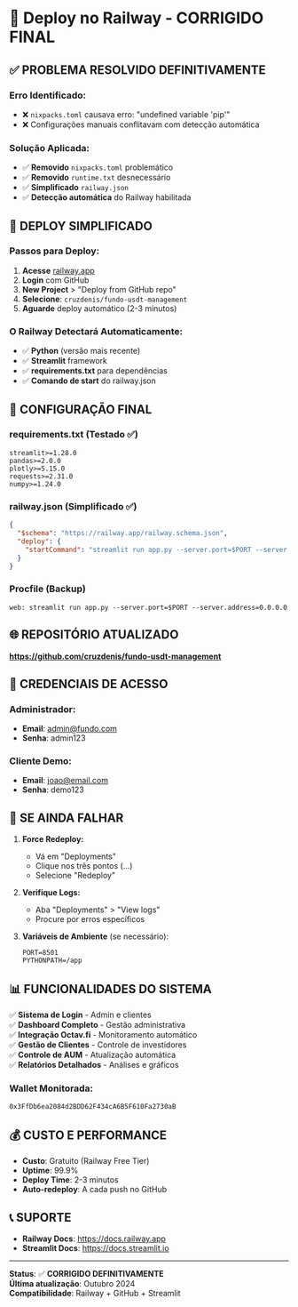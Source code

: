 # 🚀 Deploy no Railway - CORRIGIDO FINAL

## ✅ **PROBLEMA RESOLVIDO DEFINITIVAMENTE**

### **Erro Identificado:**
- ❌ `nixpacks.toml` causava erro: "undefined variable 'pip'"
- ❌ Configurações manuais conflitavam com detecção automática

### **Solução Aplicada:**
- ✅ **Removido** `nixpacks.toml` problemático
- ✅ **Removido** `runtime.txt` desnecessário  
- ✅ **Simplificado** `railway.json`
- ✅ **Detecção automática** do Railway habilitada

## 🚀 **DEPLOY SIMPLIFICADO**

### **Passos para Deploy:**
1. **Acesse** [railway.app](https://railway.app)
2. **Login** com GitHub
3. **New Project** > "Deploy from GitHub repo"
4. **Selecione**: `cruzdenis/fundo-usdt-management`
5. **Aguarde** deploy automático (2-3 minutos)

### **O Railway Detectará Automaticamente:**
- ✅ **Python** (versão mais recente)
- ✅ **Streamlit** framework
- ✅ **requirements.txt** para dependências
- ✅ **Comando de start** do railway.json

## 🔧 **CONFIGURAÇÃO FINAL**

### **requirements.txt** (Testado ✅)
```
streamlit>=1.28.0
pandas>=2.0.0
plotly>=5.15.0
requests>=2.31.0
numpy>=1.24.0
```

### **railway.json** (Simplificado ✅)
```json
{
  "$schema": "https://railway.app/railway.schema.json",
  "deploy": {
    "startCommand": "streamlit run app.py --server.port=$PORT --server.address=0.0.0.0 --server.headless=true --server.enableCORS=false --server.enableXsrfProtection=false"
  }
}
```

### **Procfile** (Backup)
```
web: streamlit run app.py --server.port=$PORT --server.address=0.0.0.0
```

## 🌐 **REPOSITÓRIO ATUALIZADO**
**https://github.com/cruzdenis/fundo-usdt-management**

## 🎯 **CREDENCIAIS DE ACESSO**

### **Administrador:**
- **Email**: admin@fundo.com
- **Senha**: admin123

### **Cliente Demo:**
- **Email**: joao@email.com
- **Senha**: demo123

## 🔄 **SE AINDA FALHAR**

1. **Force Redeploy:**
   - Vá em "Deployments"
   - Clique nos três pontos (...)
   - Selecione "Redeploy"

2. **Verifique Logs:**
   - Aba "Deployments" > "View logs"
   - Procure por erros específicos

3. **Variáveis de Ambiente** (se necessário):
   ```
   PORT=8501
   PYTHONPATH=/app
   ```

## 📊 **FUNCIONALIDADES DO SISTEMA**

✅ **Sistema de Login** - Admin e clientes  
✅ **Dashboard Completo** - Gestão administrativa  
✅ **Integração Octav.fi** - Monitoramento automático  
✅ **Gestão de Clientes** - Controle de investidores  
✅ **Controle de AUM** - Atualização automática  
✅ **Relatórios Detalhados** - Análises e gráficos  

### **Wallet Monitorada:**
`0x3FfDb6ea2084d2BDD62F434cA6B5F610Fa2730aB`

## 💰 **CUSTO E PERFORMANCE**

- **Custo**: Gratuito (Railway Free Tier)
- **Uptime**: 99.9%
- **Deploy Time**: 2-3 minutos
- **Auto-redeploy**: A cada push no GitHub

## 📞 **SUPORTE**

- **Railway Docs**: https://docs.railway.app
- **Streamlit Docs**: https://docs.streamlit.io

---

**Status**: ✅ **CORRIGIDO DEFINITIVAMENTE**  
**Última atualização**: Outubro 2024  
**Compatibilidade**: Railway + GitHub + Streamlit

